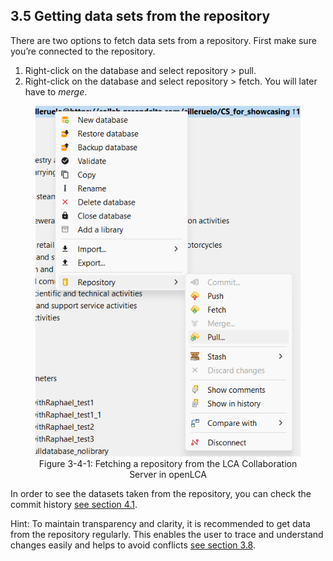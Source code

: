 <style>
    /* initialise the counter */
    body { counter-reset: figureCounter;
    counter-reset: h1counter h2counter h3counter h4counter h5counter h6counter;
     }
    /* increment the counter for every instance of a figure even if it doesn't have a caption */
    figure { counter-increment: figureCounter; text-align: center}
    /* prepend the counter to the figcaption content */
    figure figcaption:before {
        content: "Figure 3-4-" counter(figureCounter) ": "
    }
    /* increment the counter for every instance of a table even if it doesn't have a caption */
    table { counter-increment: tableCounter; }
    /* prepend the counter to the figcaption content */
    caption:before {
        content: "Table 3-4-" counter(tableCounter) ": ";
    }
    /* create padding between table cells*/
    th, td {
        padding: 15px;
    }
</style>

<h2 id="header-3-5">3.5	Getting data sets from the repository </h2>

There are two options to fetch data sets from a repository. First make sure you’re connected to the repository. 

<ol>
<li>Right-click on the database and select repository > pull.</li>
<li>Right-click on the database and select repository > fetch. You will later have to <i>merge</i>.</li>
</ol>

<figure id="Figure 3-7">
	<img src="images/chapter_3/section_5/fetching_a_repository.png" alt="Image not available">
    <figcaption>Fetching a repository from the LCA Collaboration Server in openLCA</figcaption>
</figure>

In order to see the datasets taken from the repository, you can check the commit history [see section 4.1](./chapter_4_1.md).

Hint: To maintain transparency and clarity, it is recommended to get data from the repository regularly. This enables the user to trace and understand changes easily and helps to avoid conflicts [see section 3.8](./chapter_3_8.md).
